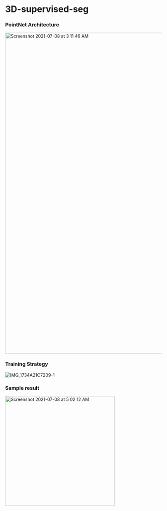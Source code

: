 # 3D-supervised-seg

### PointNet Architecture
<img width="1030" alt="Screenshot 2021-07-08 at 3 11 46 AM" src="https://user-images.githubusercontent.com/38653995/124837808-382bf400-dfa3-11eb-898c-0f1657ccb337.png">

### Training Strategy

![IMG_1734A21C7209-1](https://user-images.githubusercontent.com/38653995/124840141-edf94180-dfa7-11eb-9566-461d2321c7c1.jpeg)

### Sample result 

<img width="352" alt="Screenshot 2021-07-08 at 5 02 12 AM" src="https://user-images.githubusercontent.com/38653995/124840926-ad022c80-dfa9-11eb-958e-5de20028e04e.png">


